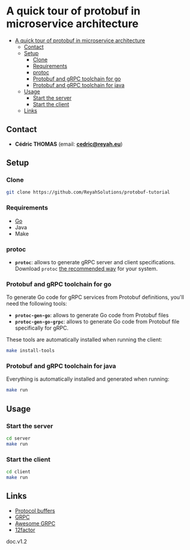 # A quick tour of protobuf in microservice architecture

- [A quick tour of protobuf in microservice architecture](#a-quick-tour-of-protobuf-in-microservice-architecture)
  - [Contact](#contact)
  - [Setup](#setup)
    - [Clone](#clone)
    - [Requirements](#requirements)
    - [protoc](#protoc)
    - [Protobuf and gRPC toolchain for go](#protobuf-and-grpc-toolchain-for-go)
    - [Protobuf and gRPC toolchain for java](#protobuf-and-grpc-toolchain-for-java)
  - [Usage](#usage)
    - [Start the server](#start-the-server)
    - [Start the client](#start-the-client)
  - [Links](#links)

Contact
-------

- **Cédric THOMAS** (email: **[cedric@reyah.eu](mailto:cedric@reyah.eu)**)

Setup
-----

### Clone

```bash
git clone https://github.com/ReyahSolutions/protobuf-tutorial
```

### Requirements

- [Go](https://golang.org/doc/install)
- Java
- Make

### protoc

- **`protoc`**: allows to generate gRPC server and client specifications.  
Download `protoc` [the recommended way](http://google.github.io/proto-lens/installing-protoc.html) for your system.

### Protobuf and gRPC toolchain for go

To generate Go code for gRPC services from Protobuf definitions, you'll need the following tools:

- **`protoc-gen-go`**: allows to generate Go code from Protobuf files
- **`protoc-gen-go-grpc`**: allows to generate Go code from Protobuf file specifically for gRPC.

These tools are automatically installed when running the client:

```bash
make install-tools
```

### Protobuf and gRPC toolchain for java


Everything is automatically installed and generated when running:
```bash
make run
```

Usage
-----

### Start the server
```bash
cd server
make run
```

### Start the client
```bash
cd client
make run
```

Links
-----

- [Protocol buffers](https://developers.google.com/protocol-buffers)
- [GRPC](https://grpc.io/)
- [Awesome GRPC](https://github.com/grpc-ecosystem/awesome-grpc#tools-test)
- [12factor](https://12factor.net/)

doc.v1.2
